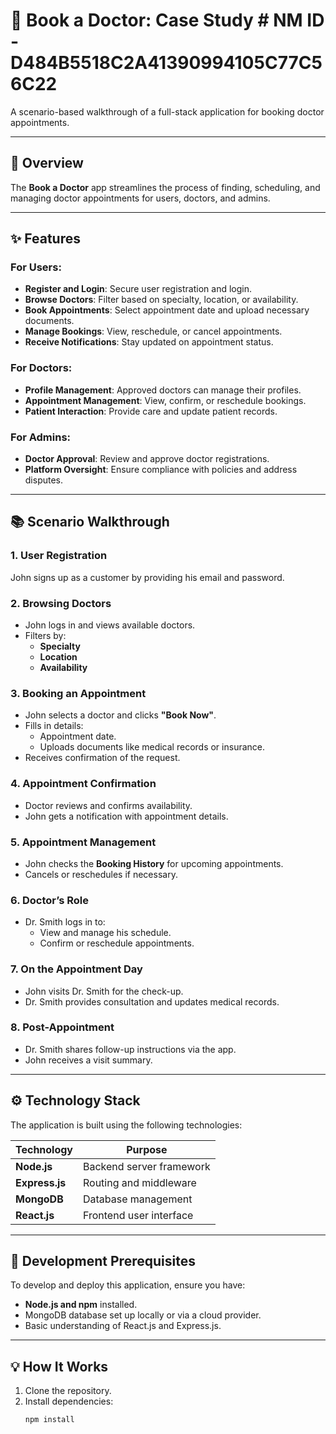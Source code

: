 # 📖 Book a Doctor: Case Study  # NM ID - D484B5518C2A41390994105C77C56C22

A scenario-based walkthrough of a full-stack application for booking doctor appointments.

---

## 🏥 Overview

The **Book a Doctor** app streamlines the process of finding, scheduling, and managing doctor appointments for users, doctors, and admins.

---

## ✨ Features

### For Users:
- **Register and Login**: Secure user registration and login.
- **Browse Doctors**: Filter based on specialty, location, or availability.
- **Book Appointments**: Select appointment date and upload necessary documents.
- **Manage Bookings**: View, reschedule, or cancel appointments.
- **Receive Notifications**: Stay updated on appointment status.

### For Doctors:
- **Profile Management**: Approved doctors can manage their profiles.
- **Appointment Management**: View, confirm, or reschedule bookings.
- **Patient Interaction**: Provide care and update patient records.

### For Admins:
- **Doctor Approval**: Review and approve doctor registrations.
- **Platform Oversight**: Ensure compliance with policies and address disputes.

---

## 📚 Scenario Walkthrough

### 1. **User Registration**
John signs up as a customer by providing his email and password.

### 2. **Browsing Doctors**
- John logs in and views available doctors.
- Filters by:
  - **Specialty**
  - **Location**
  - **Availability**

### 3. **Booking an Appointment**
- John selects a doctor and clicks **"Book Now"**.
- Fills in details:
  - Appointment date.
  - Uploads documents like medical records or insurance.
- Receives confirmation of the request.

### 4. **Appointment Confirmation**
- Doctor reviews and confirms availability.
- John gets a notification with appointment details.

### 5. **Appointment Management**
- John checks the **Booking History** for upcoming appointments.
- Cancels or reschedules if necessary.

### 6. **Doctor’s Role**
- Dr. Smith logs in to:
  - View and manage his schedule.
  - Confirm or reschedule appointments.

### 7. **On the Appointment Day**
- John visits Dr. Smith for the check-up.
- Dr. Smith provides consultation and updates medical records.

### 8. **Post-Appointment**
- Dr. Smith shares follow-up instructions via the app.
- John receives a visit summary.

---

## ⚙️ Technology Stack

The application is built using the following technologies:

| **Technology** | **Purpose**                  |
|-----------------|------------------------------|
| **Node.js**     | Backend server framework    |
| **Express.js**  | Routing and middleware      |
| **MongoDB**     | Database management         |
| **React.js**    | Frontend user interface     |

---

## 🚀 Development Prerequisites

To develop and deploy this application, ensure you have:
- **Node.js and npm** installed.
- MongoDB database set up locally or via a cloud provider.
- Basic understanding of React.js and Express.js.

---

## 💡 How It Works

1. Clone the repository.
2. Install dependencies:  
   ```bash
   npm install

